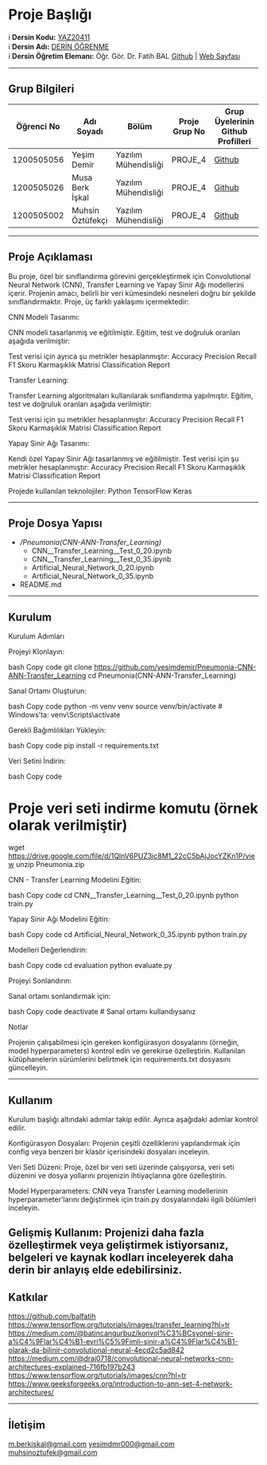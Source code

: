 # Proje Başlığı

:information_source: **Dersin Kodu:** [YAZ20411](https://ebp.klu.edu.tr/Ders/dersDetay/YAZ20411/716026/tr)  
:information_source: **Dersin Adı:** [DERİN ÖĞRENME](https://ebp.klu.edu.tr/Ders/dersDetay/YAZ20411/716026/tr)  
:information_source: **Dersin Öğretim Elemanı:** Öğr. Gör. Dr. Fatih BAL  [Github](https://github.com/balfatih)   |    [Web Sayfası](https://balfatih.github.io/)
   
---

## Grup Bilgileri

| Öğrenci No | Adı Soyadı           | Bölüm          		   | Proje Grup No | Grup Üyelerinin Github Profilleri                 |
|------------|----------------------|--------------------------|---------------|---------------------------------------------------|
| 1200505056 | Yeşim Demir			| Yazılım Mühendisliği     | PROJE_4       | [Github](https://github.com/yesimdemir)     |
| 1200505026 | Musa Berk İşkal      | Yazılım Mühendisliği     | PROJE_4       | [Github](https://github.com/mberkiskal)     |
| 1200505002 | Muhsin Öztüfekçi     | Yazılım Mühendisliği     | PROJE_4       | [Github](https://github.com/MuhsinOztufekci)     |

---

## Proje Açıklaması

Bu proje, özel bir sınıflandırma görevini gerçekleştirmek için Convolutional Neural Network (CNN), Transfer Learning ve Yapay Sinir Ağı modellerini içerir. 
Projenin amacı, belirli bir veri kümesindeki nesneleri doğru bir şekilde sınıflandırmaktır.
Proje, üç farklı yaklaşımı içermektedir:

CNN Modeli Tasarımı:

CNN modeli tasarlanmış ve eğitilmiştir.
Eğitim, test ve doğruluk oranları aşağıda verilmiştir:

Test verisi için ayrıca şu metrikler hesaplanmıştır:
Accuracy
Precision
Recall
F1 Skoru
Karmaşıklık Matrisi
Classification Report

Transfer Learning:

Transfer Learning algoritmaları kullanılarak sınıflandırma yapılmıştır.
Eğitim, test ve doğruluk oranları aşağıda verilmiştir:

Test verisi için şu metrikler hesaplanmıştır:
Accuracy
Precision
Recall
F1 Skoru
Karmaşıklık Matrisi
Classification Report

Yapay Sinir Ağı Tasarımı:

Kendi özel Yapay Sinir Ağı tasarlanmış ve eğitilmiştir.
Test verisi için şu metrikler hesaplanmıştır:
Accuracy
Precision
Recall
F1 Skoru
Karmaşıklık Matrisi
Classification Report

Projede kullanılan teknolojiler: 
Python
TensorFlow
Keras


---

## Proje Dosya Yapısı

- */Pneumonia(CNN-ANN-Transfer_Learning)*
  - CNN__Transfer_Learning__Test_0_20.ipynb 
  - CNN__Transfer_Learning__Test_0_35.ipynb
  - Artificial_Neural_Network_0_20.ipynb
  - Artificial_Neural_Network_0_35.ipynb
- README.md


---

## Kurulum

Kurulum Adımları

Projeyi Klonlayın:

bash
Copy code
git clone https://github.com/yesimdemir/Pneumonia-CNN-ANN-Transfer_Learning
cd Pneumonia(CNN-ANN-Transfer_Learning)

Sanal Ortamı Oluşturun:

bash
Copy code
python -m venv venv
source venv/bin/activate   # Windows'ta: venv\Scripts\activate

Gerekli Bağımlılıkları Yükleyin:

bash
Copy code
pip install -r requirements.txt

Veri Setini İndirin:

bash
Copy code

# Proje veri seti indirme komutu (örnek olarak verilmiştir)
wget https://drive.google.com/file/d/1QlnV6PUZ3ic8M1_22cC5bAjJocYZKn1P/view
unzip Pneumonia.zip

CNN - Transfer Learning Modelini Eğitin:

bash
Copy code
cd CNN__Transfer_Learning__Test_0_20.ipynb
python train.py

Yapay Sinir Ağı Modelini Eğitin:

bash
Copy code
cd Artificial_Neural_Network_0_35.ipynb
python train.py

Modelleri Değerlendirin:

bash
Copy code
cd evaluation
python evaluate.py

Projeyi Sonlandırın:

Sanal ortamı sonlandırmak için:

bash
Copy code
deactivate   # Sanal ortamı kullandıysanız

Notlar

Projenin çalışabilmesi için gereken konfigürasyon dosyalarını (örneğin, model hyperparameters) kontrol edin ve gerekirse özelleştirin.
Kullanılan kütüphanelerin sürümlerini belirtmek için requirements.txt dosyasını güncelleyin.

---

## Kullanım

Kurulum başlığı altındaki adımlar takip edilir. Ayrıca aşağıdaki adımlar kontrol edilir.

Konfigürasyon Dosyaları:
Projenin çeşitli özelliklerini yapılandırmak için config veya benzeri bir klasör içerisindeki dosyaları inceleyin.

Veri Seti Düzeni:
Proje, özel bir veri seti üzerinde çalışıyorsa, veri seti düzenini ve dosya yollarını projenizin ihtiyaçlarına göre özelleştirin.

Model Hyperparameters:
CNN veya Transfer Learning modellerinin hyperparameter'larını değiştirmek için train.py dosyalarındaki ilgili bölümleri inceleyin.

Gelişmiş Kullanım:
Projenizi daha fazla özelleştirmek veya geliştirmek istiyorsanız, belgeleri ve kaynak kodları inceleyerek daha derin bir anlayış elde edebilirsiniz.
---

## Katkılar

https://github.com/balfatih
https://www.tensorflow.org/tutorials/images/transfer_learning?hl=tr
https://medium.com/@batincangurbuz/konvol%C3%BCsyonel-sinir-a%C4%9Flar%C4%B1-evri%C5%9Fimli-sinir-a%C4%9Flar%C4%B1-olarak-da-bilinir-convolutional-neural-4ecd2c5ad842
https://medium.com/@draj0718/convolutional-neural-networks-cnn-architectures-explained-716fb197b243
https://www.tensorflow.org/tutorials/images/cnn?hl=tr
https://www.geeksforgeeks.org/introduction-to-ann-set-4-network-architectures/

---

## İletişim

m.berkiskal@gmail.com
yesimdmr000@gmail.com 
muhsinoztufek@gmail.com 

